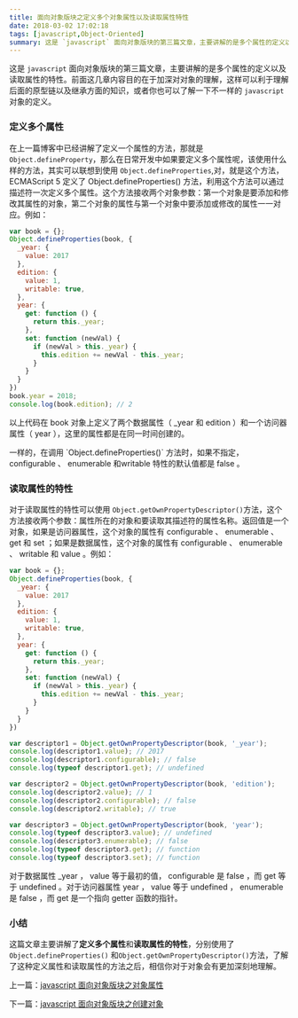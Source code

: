 ```yaml
---
title: 面向对象版块之定义多个对象属性以及读取属性特性
date: 2018-03-02 17:02:18
tags: [javascript,Object-Oriented]
summary: 这是 `javascript` 面向对象版块的第三篇文章，主要讲解的是多个属性的定义以及读取属性的特性。前面这几章内容目的在于加深对对象的理解，这样可以利于理解后面的原型链以及继承方面的知识，或者你也可以了解一下不一样的 `javascript` 对象属性的定义。
---
```


这是 `javascript` 面向对象版块的第三篇文章，主要讲解的是多个属性的定义以及读取属性的特性。前面这几章内容目的在于加深对对象的理解，这样可以利于理解后面的原型链以及继承方面的知识，或者你也可以了解一下不一样的 `javascript` 对象的定义。

### 定义多个属性
在上一篇博客中已经讲解了定义一个属性的方法，那就是 `Object.defineProperty`，那么在日常开发中如果要定义多个属性呢，该使用什么样的方法，其实可以联想到使用 `Object.defineProperties`,对，就是这个方法，ECMAScript 5 定义了 Object.defineProperties() 方法，利用这个方法可以通过描述符一次定义多个属性。这个方法接收两个对象参数：第一个对象是要添加和修改其属性的对象，第二个对象的属性与第一个对象中要添加或修改的属性一一对应。例如：
``` javascript
var book = {};
Object.defineProperties(book, {
  _year: {
    value: 2017
  },
  edition: {
    value: 1,
    writable: true,
  },
  year: {
    get: function () {
      return this._year;
    },
    set: function (newVal) {
      if (newVal > this._year) {
        this.edition += newVal - this._year;
      }
    }
  }
})
book.year = 2018;
console.log(book.edition); // 2

```
以上代码在 book 对象上定义了两个数据属性（ _year 和 edition ）和一个访问器属性（ year ），这里的属性都是在同一时间创建的。
<p class="tip">一样的，在调用 `Object.defineProperties()` 方法时，如果不指定， configurable 、 enumerable 和writable 特性的默认值都是 false 。<P>

### 读取属性的特性

对于读取属性的特性可以使用 `Object.getOwnPropertyDescriptor()`方法，这个方法接收两个参数：属性所在的对象和要读取其描述符的属性名称。返回值是一个对象，如果是访问器属性，这个对象的属性有 configurable 、 enumerable 、 get 和 set ；如果是数据属性，这个对象的属性有 configurable 、 enumerable 、 writable 和 value 。例如：

``` javascript
var book = {};
Object.defineProperties(book, {
  _year: {
    value: 2017
  },
  edition: {
    value: 1,
    writable: true,
  },
  year: {
    get: function () {
      return this._year;
    },
    set: function (newVal) {
      if (newVal > this._year) {
        this.edition += newVal - this._year;
      }
    }
  }
})

var descriptor1 = Object.getOwnPropertyDescriptor(book, '_year');
console.log(descriptor1.value); // 2017
console.log(descriptor1.configurable); // false
console.log(typeof descriptor1.get); // undefined

var descriptor2 = Object.getOwnPropertyDescriptor(book, 'edition');
console.log(descriptor2.value); // 1
console.log(descriptor2.configurable); // false
console.log(descriptor2.writable); // true

var descriptor3 = Object.getOwnPropertyDescriptor(book, 'year');
console.log(typeof descriptor3.value); // undefined
console.log(descriptor3.enumerable); // false
console.log(typeof descriptor3.get); // function
console.log(typeof descriptor3.set); // function
```
对于数据属性 _year ， value 等于最初的值， configurable 是 false ，而 get 等于 undefined 。对于访问器属性 year ， value 等于 undefined ， enumerable 是 false ，而 get 是一个指向 getter 函数的指针。

### 小结
这篇文章主要讲解了**定义多个属性**和**读取属性的特性**，分别使用了 `Object.defineProperties()` 和`Object.getOwnPropertyDescriptor()`方法，了解了这种定义属性和读取属性的方法之后，相信你对于对象会有更加深刻地理解。


上一篇：[javascript 面向对象版块之对象属性](https://kuangpf.github.io/blog/2018/03/02/javascript-object-properties/)

下一篇：[javascript 面向对象版块之创建对象 ](https://kuangpf.github.io/blog/2018/03/06/javascript-object-create/)

